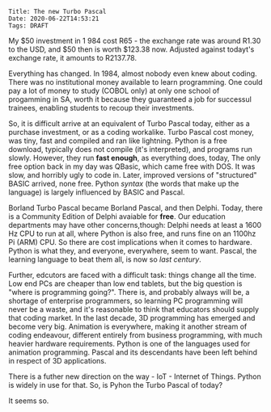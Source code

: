     Title: The new Turbo Pascal
    Date: 2020-06-22T14:53:21
    Tags: DRAFT

My $50 investment in 1
984 cost R65 - the exchange rate was around R1.30 to the USD, and $50 then is worth $123.38 now. Adjusted against todayt's exchange rate, it amounts to R2137.78. 

Everything has changed. In 1984, almost nobody even knew about coding. There was no institutional money available to learn programming. One could pay a lot of money to study (COBOL only) at only one school of progamming in SA,  worth it because they guaranteed a job for successul trainees, enabling students to recoup their investments.

<!-- more -->

So, it is difficult arrive at an equivalent of Turbo Pascal today, either as a purchase investment, or as a coding workalike. Turbo Pascal cost money, was tiny, fast and compiled and ran like lightning. Python is a free download, typically does not compile (it's interpreted), and programs run slowly. However, they run **fast enough**, as everything does, today, The only free option back in my day was QBasic, which came free with DOS. It was slow, and horribly ugly to code in. Later, improved versions of "structured" BASIC arrived, none free. Python _syntax_ (the words that make up the language) is largely influenced by BASIC and Pascal.

Borland Turbo Pascal became Borland Pascal, and then Delphi. Today, there is a Community Edition of Delphi avaiable for **free**. Our education departments may have other concerns,though: Delphi needs at least a 1600 Hz CPU to run at all, where Python is also free, and runs fine on an 1100hz Pi (ARM) CPU. So there are cost implications when it comes to hardware. Python is what they, and everyone, everywhere, seem to want. Pascal, the learning language to beat them all, is now so _last century_. 

Further, edcutors are faced with a difficult task: things change all the time. Low end PCs are cheaper than low end tablets, but the big question is "where is programming going?". There is, and probably always will be, a shortage of enterprise programmers, so learning PC programming will never be a waste, and it's reasonable to think that educators should supply that coding market. In the last decade, 3D programming has emerged and become very big. Animation is everywhere, making it another stream of coding endeavour, different entirely from business programming, with much heavier hardware requirements. Python is one of the languages used for animation programming. Pascal and its descendants have been left behind in respect of 3D applications.

There is a futher new direction on the way - IoT - Internet of Things. Python is widely in use for that. So, is Pyhon the Turbo Pascal of today? 

It seems so.




